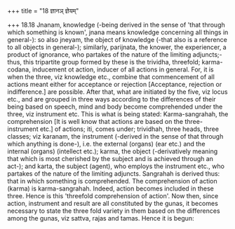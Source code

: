 +++
title = "18 ज्ञानञ् ज्ञेयम्"

+++
18.18 Jnanam, knowledge (-being derived in the sense of 'that through
which something is known', jnana means knowledge concerning all things
in general-): so also jneyam, the object of knowledge (-that also is a
reference to all objects in general-); similarly, parijnata, the knower,
the experiencer, a product of ignorance, who partakes of the nature of
the limiting adjuncts;-thus, this tripartite group formed by these is
the trividha, threefold; karma-codana, inducement ot action, inducer of
all actions in general. For, it is when the three, viz knowledge etc.,
combine that commencement of all actions meant either for acceptance or
rejection \[Acceptance, rejection or indifference.\] are possible. After
that, what are initiated by the five, viz locus etc., and are grouped in
three ways according to the differences of their being based on speech,
mind and body become comprehended under the three, viz instrument etc.
This is what is being stated: Karma-sangrahah, the comprehension \[It is
well know that actions are based on the three-instrument etc.\] of
actions; iti, comes under; trividhah, three heads, three classes; viz
karanam, the instrument (-derived in the sense of that through which
anything is done-), i.e. the external (organs) (ear etc.) and the
internal (organs) (intellect etc.); karma, the object (-derivatively
meaning that which is most cherished by the subject and is achieved
through an act-); and karta, the subject (agent), who employs the
instrument etc., who partakes of the nature of the limiting adjuncts.
Sangrahah is derived thus: that in which something is comprehended. The
comprehension of action (karma) is karma-sangrahah. Indeed, action
becomes included in these three. Hence is this 'threefold comprehension
of action'. Now then, since action, instrument and result are all
constituted by the gunas, it becomes necessary to state the three fold
variety in them based on the differences among the gunas, viz sattva,
rajas and tamas. Hence it is begun:
